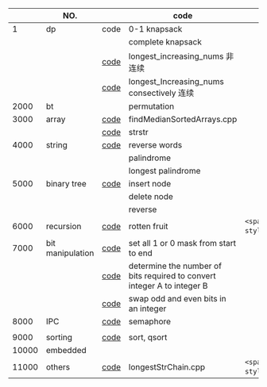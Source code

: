 |       | NO.              |                                                              | code                                                                    | question                                       | TODO |
| ----- | ---------------- | ------------------------------------------------------------ | ----------------------------------------------------------------------- | ---------------------------------------------- | ---- |
| 1     | dp               | code                                                         | 0-1 knapsack                                                            |                                                |      |
|       |                  |                                                              | complete knapsack                                                       |                                                |      |
|       |                  | [code](code_lib/longest_Increasing_nums.cpp)                    | longest_increasing_nums 非连续                                          |                                                |      |
|       |                  | [code](code_lib/longest_consectively_Increasing_nums.cpp)       | longest_Increasing_nums consectively 连续                               |                                                |      |
| 2000  | bt               |                                                              | permutation                                                             |                                                |      |
| 3000  | array            | [code](code_lib/chapter_2/findMedianSortedArrays.cpp)           | findMedianSortedArrays.cpp                                              |                                                |      |
|       |                  | [code](code_lib/chapter_2_array/strstr.cpp)                     | strstr                                                                  |                                                |      |
| 4000  | string           | [code](code_lib/chapter_1/reverseWords.cpp)                     | reverse words                                                           |                                                |      |
|       |                  |                                                              | palindrome                                                              |                                                |      |
|       |                  |                                                              | longest palindrome                                                      |                                                |      |
| 5000  | binary tree      | [code](code_lib/chapter_10_binaryTree/InsBinTree.cpp)           | insert node                                                             |                                                |      |
|       |                  |                                                              | delete node                                                             |                                                |      |
|       |                  |                                                              | reverse                                                                 |                                                |      |
| 6000  | recursion        | [code](code_lib/chapter_9_recursion/backtrack/rotten_fruit.cpp) | rotten fruit                                                            | `<span style="color:red">`***TODO*** |      |
| 7000  | bit manipulation | [code](code_lib/bitManipulate.cpp)                              | set all 1 or 0 mask from start to end                                   |                                                |      |
|       |                  | [code](code_lib/bit_convert.cpp)                                | determine the number of bits required to convert integer A to integer B |                                                |      |
|       |                  | [code](code_lib/swapOddEven.cpp)                                | swap odd and even bits in an integer                                    |                                                |      |
| 8000  | IPC              | [code](demo/chapter10_semaphore.c)                              | semaphore                                                               |                                                |      |
|       |                  |                                                              |                                                                         |                                                |      |
| 9000  | sorting          | [code](code_lib/sort_qsort.cpp)                                 | sort, qsort                                                             |                                                |      |
| 10000 | embedded         |                                                              |                                                                         |                                                |      |
| 11000 | others           | [code](code_lib/longestStrChain.cpp)                            | longestStrChain.cpp                                                     | `<span style="color:red">`***TODO*** |      |
